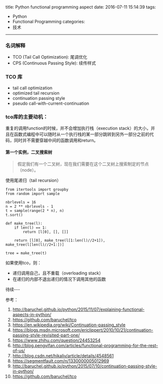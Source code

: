 title: Python functional programming aspect
date: 2016-07-11 15:14:39
tags:
- Python
- Functional Programming
categories:
- 技术
---

### 名词解释

- TCO (Tail Call Optimization): 尾调优化
- CPS (Continuous Passing Style): 续传样式

### TCO 库

- tail call optimization
- optimized tail recursion
- continuation passing style
- pseudo call-with-current-continuation

### tco库的主要动机：  

重复的调用function的时候，并不会增加执行栈（execution stack）的大小，并且在函数式编程中可以随时从一个执行栈的某一部分跳转到另外一部分之前的代码，同时并不需要穿越中间的函数调用和return。

#### 第一个实例，二叉搜索树

> 假定我们有一个二叉树，现在我们需要在这个二叉树上搜索制定的节点（node）。

使用尾递归（tail recursion）

```
from itertools import groupby
from random import sample

nbrlevels = 16
n = 2 ** nbrlevels - 1
t = sample(range(2 * n), n)
t.sort()

def make_tree(l):
    if len(l) == 1:
        return [l[0], [], []]

    return [l[0], make_tree(l[1:len(l)//2+1]), make_tree(l[len(l)//2+1:])]

tree = make_tree(t)
```

如果使用tco，则：
- 递归调用自己，且不重载（overloading stack）
- 在递归的内部不退出递归的情况下调用其他的函数

待续---


参考： 
1) <http://baruchel.github.io/python/2015/11/07/explaining-functional-aspects-in-python/>       
2) <https://github.com/baruchel/tco>          
3) <https://en.wikipedia.org/wiki/Continuation-passing_style>       
4) <https://blogs.msdn.microsoft.com/ericlippert/2010/10/21/continuation-passing-style-revisited-part-one/>      
5) <https://www.zhihu.com/question/24453254>           
6) <http://blog.pengyifan.com/articles/functional-programming-for-the-rest-of-us/>       
7) <http://blog.csdn.net/hikaliv/article/details/4548561>      
8) <https://segmentfault.com/n/1330000005012969>          
9) <http://baruchel.github.io/python/2015/07/10/continuation-passing-style-in-python/>            
10) <https://github.com/baruchel/tco>
